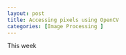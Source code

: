 ```yaml
---
layout: post
title: Accessing pixels using OpenCV
categories: [Image Processing ]
---
```

This week
